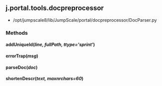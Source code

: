 <!-- toc -->
## j.portal.tools.docpreprocessor

- /opt/jumpscale8/lib/JumpScale/portal/docpreprocessor/DocParser.py

### Methods

#### addUniqueId(*line, fullPath, ttype='sprint'*) 

#### errorTrap(*msg*) 

#### parseDoc(*doc*) 

#### shortenDescr(*text, maxnrchars=60*) 

